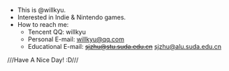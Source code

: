 - This is @willkyu.
- Interested in Indie & Nintendo games.
- How to reach me:
    - Tencent QQ: willkyu
    - Personal E-mail: willkyu@qq.com
    - Educational E-mail: ~~sjzhu@stu.suda.edu.cn~~ sjzhu@alu.suda.edu.cn

///Have A Nice Day! :D///

